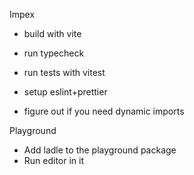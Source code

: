 Impex
- build with vite
- run typecheck
- run tests with vitest
- setup eslint+prettier

- figure out if you need dynamic imports

Playground
- Add ladle to the playground package
- Run editor in it
